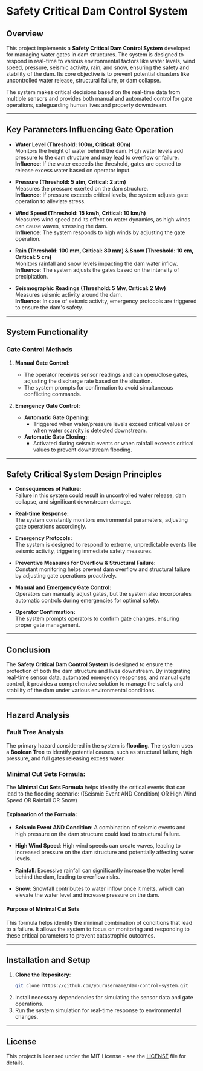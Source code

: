# Safety Critical Dam Control System

## Overview

This project implements a **Safety Critical Dam Control System** developed for managing water gates in dam structures. The system is designed to respond in real-time to various environmental factors like water levels, wind speed, pressure, seismic activity, rain, and snow, ensuring the safety and stability of the dam. Its core objective is to prevent potential disasters like uncontrolled water release, structural failure, or dam collapse.

The system makes critical decisions based on the real-time data from multiple sensors and provides both manual and automated control for gate operations, safeguarding human lives and property downstream.

---

## Key Parameters Influencing Gate Operation

- **Water Level (Threshold: 100m, Critical: 80m)**  
  Monitors the height of water behind the dam. High water levels add pressure to the dam structure and may lead to overflow or failure.  
  **Influence**: If the water exceeds the threshold, gates are opened to release excess water based on operator input.

- **Pressure (Threshold: 5 atm, Critical: 2 atm)**  
  Measures the pressure exerted on the dam structure.  
  **Influence**: If pressure exceeds critical levels, the system adjusts gate operation to alleviate stress.

- **Wind Speed (Threshold: 15 km/h, Critical: 10 km/h)**  
  Measures wind speed and its effect on water dynamics, as high winds can cause waves, stressing the dam.  
  **Influence**: The system responds to high winds by adjusting the gate operation.

- **Rain (Threshold: 100 mm, Critical: 80 mm) & Snow (Threshold: 10 cm, Critical: 5 cm)**  
  Monitors rainfall and snow levels impacting the dam water inflow.  
  **Influence**: The system adjusts the gates based on the intensity of precipitation.

- **Seismographic Readings (Threshold: 5 Mw, Critical: 2 Mw)**  
  Measures seismic activity around the dam.  
  **Influence**: In case of seismic activity, emergency protocols are triggered to ensure the dam's safety.

---

## System Functionality

### Gate Control Methods

1. **Manual Gate Control:**  
   - The operator receives sensor readings and can open/close gates, adjusting the discharge rate based on the situation.  
   - The system prompts for confirmation to avoid simultaneous conflicting commands.

2. **Emergency Gate Control:**  
   - **Automatic Gate Opening:**  
     - Triggered when water/pressure levels exceed critical values or when water scarcity is detected downstream.
   - **Automatic Gate Closing:**  
     - Activated during seismic events or when rainfall exceeds critical values to prevent downstream flooding.

---

## Safety Critical System Design Principles

- **Consequences of Failure:**  
  Failure in this system could result in uncontrolled water release, dam collapse, and significant downstream damage.
  
- **Real-time Response:**  
  The system constantly monitors environmental parameters, adjusting gate operations accordingly.

- **Emergency Protocols:**  
  The system is designed to respond to extreme, unpredictable events like seismic activity, triggering immediate safety measures.

- **Preventive Measures for Overflow & Structural Failure:**  
  Constant monitoring helps prevent dam overflow and structural failure by adjusting gate operations proactively.

- **Manual and Emergency Gate Control:**  
  Operators can manually adjust gates, but the system also incorporates automatic controls during emergencies for optimal safety.

- **Operator Confirmation:**  
  The system prompts operators to confirm gate changes, ensuring proper gate management.

---

## Conclusion

The **Safety Critical Dam Control System** is designed to ensure the protection of both the dam structure and lives downstream. By integrating real-time sensor data, automated emergency responses, and manual gate control, it provides a comprehensive solution to manage the safety and stability of the dam under various environmental conditions.

---

## Hazard Analysis

### Fault Tree Analysis

The primary hazard considered in the system is **flooding**. The system uses a **Boolean Tree** to identify potential causes, such as structural failure, high pressure, and full gates releasing excess water.

### Minimal Cut Sets Formula:
The **Minimal Cut Sets Formula** helps identify the critical events that can lead to the flooding scenario:
((Seismic Event AND Condition) OR High Wind Speed OR Rainfall OR Snow)

#### Explanation of the Formula:

- **Seismic Event AND Condition**: A combination of seismic events and high pressure on the dam structure could lead to structural failure.
  
- **High Wind Speed**: High wind speeds can create waves, leading to increased pressure on the dam structure and potentially affecting water levels.

- **Rainfall**: Excessive rainfall can significantly increase the water level behind the dam, leading to overflow risks.

- **Snow**: Snowfall contributes to water inflow once it melts, which can elevate the water level and increase pressure on the dam.

#### Purpose of Minimal Cut Sets

This formula helps identify the minimal combination of conditions that lead to a failure. It allows the system to focus on monitoring and responding to these critical parameters to prevent catastrophic outcomes.

---

## Installation and Setup

1. **Clone the Repository**:
   ```bash
   git clone https://github.com/yourusername/dam-control-system.git
2. Install necessary dependencies for simulating the sensor data and gate operations.
3. Run the system simulation for real-time response to environmental changes.

---

## License

This project is licensed under the MIT License - see the [LICENSE](LICENSE) file for details.

